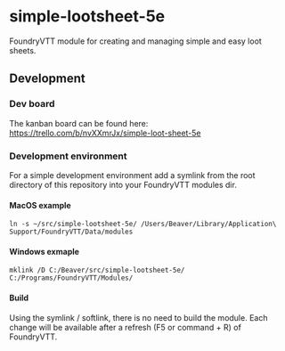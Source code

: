# simple-lootsheet-5e

FoundryVTT module for creating and managing simple and easy loot sheets.

## Development

### Dev board

The kanban board can be found here:
https://trello.com/b/nvXXmrJx/simple-loot-sheet-5e

### Development environment

For a simple development environment add a symlink from the root directory of this repository into your FoundryVTT modules dir.

#### MacOS example

```
ln -s ~/src/simple-lootsheet-5e/ /Users/Beaver/Library/Application\ Support/FoundryVTT/Data/modules
```

#### Windows exmaple

```
mklink /D C:/Beaver/src/simple-lootsheet-5e/	C:/Programs/FoundryVTT/Modules/
```

#### Build

Using the symlink / softlink, there is no need to build the module. Each change will be available after a refresh (F5 or command + R) of FoundryVTT.
